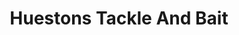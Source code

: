 ---
title: "Huestons Tackle And Bait"
address: "Huestons Tackle And Bait, 55 Main Street, Castledawson, Derry, BT45 8AA"
tel: "+44 (0)28 7966 8282"
county: "Derry"
category: "Tackle Shops"
type: "Content"
lat: "54.755401611328125"
lng: "-6.608119010925293"
---